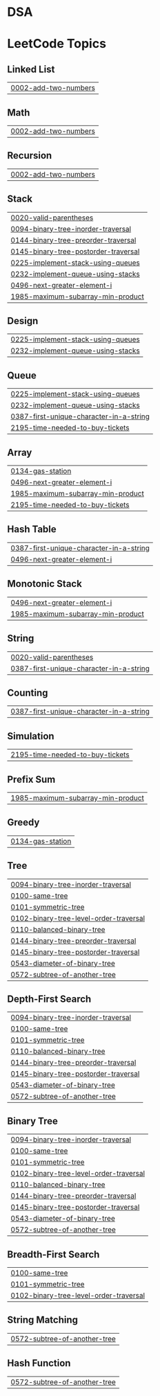 # DSA
<!---LeetCode Topics Start-->
# LeetCode Topics
## Linked List
|  |
| ------- |
| [0002-add-two-numbers](https://github.com/nikhilpatel2004/DSA/tree/master/0002-add-two-numbers) |
## Math
|  |
| ------- |
| [0002-add-two-numbers](https://github.com/nikhilpatel2004/DSA/tree/master/0002-add-two-numbers) |
## Recursion
|  |
| ------- |
| [0002-add-two-numbers](https://github.com/nikhilpatel2004/DSA/tree/master/0002-add-two-numbers) |
## Stack
|  |
| ------- |
| [0020-valid-parentheses](https://github.com/nikhilpatel2004/DSA/tree/master/0020-valid-parentheses) |
| [0094-binary-tree-inorder-traversal](https://github.com/nikhilpatel2004/DSA/tree/master/0094-binary-tree-inorder-traversal) |
| [0144-binary-tree-preorder-traversal](https://github.com/nikhilpatel2004/DSA/tree/master/0144-binary-tree-preorder-traversal) |
| [0145-binary-tree-postorder-traversal](https://github.com/nikhilpatel2004/DSA/tree/master/0145-binary-tree-postorder-traversal) |
| [0225-implement-stack-using-queues](https://github.com/nikhilpatel2004/DSA/tree/master/0225-implement-stack-using-queues) |
| [0232-implement-queue-using-stacks](https://github.com/nikhilpatel2004/DSA/tree/master/0232-implement-queue-using-stacks) |
| [0496-next-greater-element-i](https://github.com/nikhilpatel2004/DSA/tree/master/0496-next-greater-element-i) |
| [1985-maximum-subarray-min-product](https://github.com/nikhilpatel2004/DSA/tree/master/1985-maximum-subarray-min-product) |
## Design
|  |
| ------- |
| [0225-implement-stack-using-queues](https://github.com/nikhilpatel2004/DSA/tree/master/0225-implement-stack-using-queues) |
| [0232-implement-queue-using-stacks](https://github.com/nikhilpatel2004/DSA/tree/master/0232-implement-queue-using-stacks) |
## Queue
|  |
| ------- |
| [0225-implement-stack-using-queues](https://github.com/nikhilpatel2004/DSA/tree/master/0225-implement-stack-using-queues) |
| [0232-implement-queue-using-stacks](https://github.com/nikhilpatel2004/DSA/tree/master/0232-implement-queue-using-stacks) |
| [0387-first-unique-character-in-a-string](https://github.com/nikhilpatel2004/DSA/tree/master/0387-first-unique-character-in-a-string) |
| [2195-time-needed-to-buy-tickets](https://github.com/nikhilpatel2004/DSA/tree/master/2195-time-needed-to-buy-tickets) |
## Array
|  |
| ------- |
| [0134-gas-station](https://github.com/nikhilpatel2004/DSA/tree/master/0134-gas-station) |
| [0496-next-greater-element-i](https://github.com/nikhilpatel2004/DSA/tree/master/0496-next-greater-element-i) |
| [1985-maximum-subarray-min-product](https://github.com/nikhilpatel2004/DSA/tree/master/1985-maximum-subarray-min-product) |
| [2195-time-needed-to-buy-tickets](https://github.com/nikhilpatel2004/DSA/tree/master/2195-time-needed-to-buy-tickets) |
## Hash Table
|  |
| ------- |
| [0387-first-unique-character-in-a-string](https://github.com/nikhilpatel2004/DSA/tree/master/0387-first-unique-character-in-a-string) |
| [0496-next-greater-element-i](https://github.com/nikhilpatel2004/DSA/tree/master/0496-next-greater-element-i) |
## Monotonic Stack
|  |
| ------- |
| [0496-next-greater-element-i](https://github.com/nikhilpatel2004/DSA/tree/master/0496-next-greater-element-i) |
| [1985-maximum-subarray-min-product](https://github.com/nikhilpatel2004/DSA/tree/master/1985-maximum-subarray-min-product) |
## String
|  |
| ------- |
| [0020-valid-parentheses](https://github.com/nikhilpatel2004/DSA/tree/master/0020-valid-parentheses) |
| [0387-first-unique-character-in-a-string](https://github.com/nikhilpatel2004/DSA/tree/master/0387-first-unique-character-in-a-string) |
## Counting
|  |
| ------- |
| [0387-first-unique-character-in-a-string](https://github.com/nikhilpatel2004/DSA/tree/master/0387-first-unique-character-in-a-string) |
## Simulation
|  |
| ------- |
| [2195-time-needed-to-buy-tickets](https://github.com/nikhilpatel2004/DSA/tree/master/2195-time-needed-to-buy-tickets) |
## Prefix Sum
|  |
| ------- |
| [1985-maximum-subarray-min-product](https://github.com/nikhilpatel2004/DSA/tree/master/1985-maximum-subarray-min-product) |
## Greedy
|  |
| ------- |
| [0134-gas-station](https://github.com/nikhilpatel2004/DSA/tree/master/0134-gas-station) |
## Tree
|  |
| ------- |
| [0094-binary-tree-inorder-traversal](https://github.com/nikhilpatel2004/DSA/tree/master/0094-binary-tree-inorder-traversal) |
| [0100-same-tree](https://github.com/nikhilpatel2004/DSA/tree/master/0100-same-tree) |
| [0101-symmetric-tree](https://github.com/nikhilpatel2004/DSA/tree/master/0101-symmetric-tree) |
| [0102-binary-tree-level-order-traversal](https://github.com/nikhilpatel2004/DSA/tree/master/0102-binary-tree-level-order-traversal) |
| [0110-balanced-binary-tree](https://github.com/nikhilpatel2004/DSA/tree/master/0110-balanced-binary-tree) |
| [0144-binary-tree-preorder-traversal](https://github.com/nikhilpatel2004/DSA/tree/master/0144-binary-tree-preorder-traversal) |
| [0145-binary-tree-postorder-traversal](https://github.com/nikhilpatel2004/DSA/tree/master/0145-binary-tree-postorder-traversal) |
| [0543-diameter-of-binary-tree](https://github.com/nikhilpatel2004/DSA/tree/master/0543-diameter-of-binary-tree) |
| [0572-subtree-of-another-tree](https://github.com/nikhilpatel2004/DSA/tree/master/0572-subtree-of-another-tree) |
## Depth-First Search
|  |
| ------- |
| [0094-binary-tree-inorder-traversal](https://github.com/nikhilpatel2004/DSA/tree/master/0094-binary-tree-inorder-traversal) |
| [0100-same-tree](https://github.com/nikhilpatel2004/DSA/tree/master/0100-same-tree) |
| [0101-symmetric-tree](https://github.com/nikhilpatel2004/DSA/tree/master/0101-symmetric-tree) |
| [0110-balanced-binary-tree](https://github.com/nikhilpatel2004/DSA/tree/master/0110-balanced-binary-tree) |
| [0144-binary-tree-preorder-traversal](https://github.com/nikhilpatel2004/DSA/tree/master/0144-binary-tree-preorder-traversal) |
| [0145-binary-tree-postorder-traversal](https://github.com/nikhilpatel2004/DSA/tree/master/0145-binary-tree-postorder-traversal) |
| [0543-diameter-of-binary-tree](https://github.com/nikhilpatel2004/DSA/tree/master/0543-diameter-of-binary-tree) |
| [0572-subtree-of-another-tree](https://github.com/nikhilpatel2004/DSA/tree/master/0572-subtree-of-another-tree) |
## Binary Tree
|  |
| ------- |
| [0094-binary-tree-inorder-traversal](https://github.com/nikhilpatel2004/DSA/tree/master/0094-binary-tree-inorder-traversal) |
| [0100-same-tree](https://github.com/nikhilpatel2004/DSA/tree/master/0100-same-tree) |
| [0101-symmetric-tree](https://github.com/nikhilpatel2004/DSA/tree/master/0101-symmetric-tree) |
| [0102-binary-tree-level-order-traversal](https://github.com/nikhilpatel2004/DSA/tree/master/0102-binary-tree-level-order-traversal) |
| [0110-balanced-binary-tree](https://github.com/nikhilpatel2004/DSA/tree/master/0110-balanced-binary-tree) |
| [0144-binary-tree-preorder-traversal](https://github.com/nikhilpatel2004/DSA/tree/master/0144-binary-tree-preorder-traversal) |
| [0145-binary-tree-postorder-traversal](https://github.com/nikhilpatel2004/DSA/tree/master/0145-binary-tree-postorder-traversal) |
| [0543-diameter-of-binary-tree](https://github.com/nikhilpatel2004/DSA/tree/master/0543-diameter-of-binary-tree) |
| [0572-subtree-of-another-tree](https://github.com/nikhilpatel2004/DSA/tree/master/0572-subtree-of-another-tree) |
## Breadth-First Search
|  |
| ------- |
| [0100-same-tree](https://github.com/nikhilpatel2004/DSA/tree/master/0100-same-tree) |
| [0101-symmetric-tree](https://github.com/nikhilpatel2004/DSA/tree/master/0101-symmetric-tree) |
| [0102-binary-tree-level-order-traversal](https://github.com/nikhilpatel2004/DSA/tree/master/0102-binary-tree-level-order-traversal) |
## String Matching
|  |
| ------- |
| [0572-subtree-of-another-tree](https://github.com/nikhilpatel2004/DSA/tree/master/0572-subtree-of-another-tree) |
## Hash Function
|  |
| ------- |
| [0572-subtree-of-another-tree](https://github.com/nikhilpatel2004/DSA/tree/master/0572-subtree-of-another-tree) |
<!---LeetCode Topics End-->